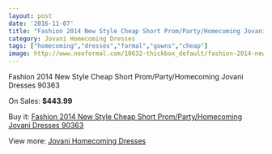 ```yaml
---
layout: post
date: '2016-11-07'
title: "Fashion 2014 New Style Cheap Short Prom/Party/Homecoming Jovani Dresses 90363"
category: Jovani Homecoming Dresses
tags: ["homecoming","dresses","formal","gowns","cheap"]
image: http://www.neoformal.com/10632-thickbox_default/fashion-2014-new-style-cheap-short-prom-party-homecoming-jovani-dresses-90363.jpg
---
```

Fashion 2014 New Style Cheap Short Prom/Party/Homecoming Jovani Dresses 90363

On Sales: **$443.99**
<a href="https://www.neoformal.com/en/jovani-homecoming-dresses-2014/3728-fashion-2014-new-style-cheap-short-prom-party-homecoming-jovani-dresses-90363.html"><amp-img layout="responsive" width="600" height="600" src="//www.neoformal.com/10632-thickbox_default/fashion-2014-new-style-cheap-short-prom-party-homecoming-jovani-dresses-90363.jpg" alt="Fashion 2014 New Style Cheap Short Prom/Party/Homecoming Jovani Dresses 90363 0" /></a>
<a href="https://www.neoformal.com/en/jovani-homecoming-dresses-2014/3728-fashion-2014-new-style-cheap-short-prom-party-homecoming-jovani-dresses-90363.html"><amp-img layout="responsive" width="600" height="600" src="//www.neoformal.com/10633-thickbox_default/fashion-2014-new-style-cheap-short-prom-party-homecoming-jovani-dresses-90363.jpg" alt="Fashion 2014 New Style Cheap Short Prom/Party/Homecoming Jovani Dresses 90363 1" /></a>

Buy it: [Fashion 2014 New Style Cheap Short Prom/Party/Homecoming Jovani Dresses 90363](https://www.neoformal.com/en/jovani-homecoming-dresses-2014/3728-fashion-2014-new-style-cheap-short-prom-party-homecoming-jovani-dresses-90363.html "Fashion 2014 New Style Cheap Short Prom/Party/Homecoming Jovani Dresses 90363")

View more: [Jovani Homecoming Dresses](https://www.neoformal.com/en/50-jovani-homecoming-dresses-2014 "Jovani Homecoming Dresses")